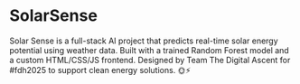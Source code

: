 # SolarSense
Solar Sense is a full-stack AI project that predicts real-time solar energy potential using weather data. Built with a trained Random Forest model and a custom HTML/CSS/JS frontend. Designed by Team The Digital Ascent for #fdh2025 to support clean energy solutions. 🌞⚡
